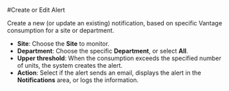 #Create or Edit Alert

Create a new (or update an existing) notification, based on specific Vantage consumption for a site or department.

* **Site**: Choose the **Site** to monitor.
* **Department**: Choose the specific **Department**, or select **All**.
* **Upper threshold**: When the consumption exceeds the specified number of units, the system creates the alert.
* **Action**: Select if the alert sends an email, displays the alert in the **Notifications** area, or logs the information. 

